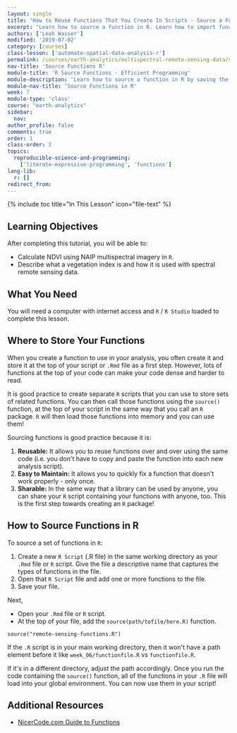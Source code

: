 ```yaml
---
layout: single
title: "How to Reuse Functions That You Create In Scripts - Source a Function in R"
excerpt: "Learn how to source a function in R. Learn how to import functions that are stored in a separate file into a script or R Markdown file."
authors: ['Leah Wasser']
modified: '2019-07-02'
category: [courses]
class-lesson: ['automate-spatial-data-analysis-r']
permalink: /courses/earth-analytics/multispectral-remote-sensing-data/source-function-in-R/
nav-title: 'Source Functions R'
module-title: 'R Source Functions - Efficient Programming'
module-description: 'Learn how to source a function in R by saving the function in another R script.'
module-nav-title: 'Source Functions in R'
week: 7
module-type: 'class'
course: "earth-analytics"
sidebar:
  nav:
author_profile: false
comments: true
order: 1
class-order: 2
topics:
  reproducible-science-and-programming:
    ['literate-expressive-programming', 'functions']
lang-lib:
  r: []
redirect_from:
---
```


<!-- primary source a function in R sv -0-10 -->

{% include toc title="In This Lesson" icon="file-text" %}



<div class='notice--success' markdown="1">

## <i class="fa fa-graduation-cap" aria-hidden="true"></i> Learning Objectives

After completing this tutorial, you will be able to:

* Calculate NDVI using NAIP multispectral imagery in `R`.
* Describe what a vegetation index is and how it is used with spectral remote sensing data.

## <i class="fa fa-check-square-o fa-2" aria-hidden="true"></i> What You Need

You will need a computer with internet access and `R` / `R Studio` loaded to
complete this lesson.

</div>

## Where to Store Your Functions

When you create a function to use in your analysis, you often create it and
store it at the top of your script or `.Rmd` file as a first step. However,
lots of functions at the top of your code can make your code dense and harder
to read.

It is good practice to create separate `R` scripts that you can use to
store sets of related functions. You can then call those functions using the
`source()` function, at the top of your script in the same way that you call an
`R` package. `R` will then load those functions into memory and you can use them!

Sourcing functions is good practice because it is:

1. **Reusable:** It allows you to reuse functions over and over using the same code (i.e. you don't have to copy and paste the function into each new analysis script).
2. **Easy to Maintain:** It allows you to quickly fix a function that doesn't work properly - only once.
3. **Sharable:** In the same way that a library can be used by anyone, you can share your `R` script containing your functions with anyone, too. This is the first step towards creating an `R` package!


## How to Source Functions in R

To source a set of functions in `R`:

1. Create a new `R Script` (.R file) in the same working directory as your `.Rmd` file or `R` script. Give the file a descriptive name that captures the types of functions in the file.
2. Open that `R Script` file and add one or more functions to the file.
3. Save your file.

Next,

* Open your `.Rmd` file or `R` script.
* At the top of your file, add the `source(path/tofile/here.R)` function.

`source("remote-sensing-functions.R")`

If the `.R` script is in your main working directory, then it won't have a path
element before it like `week_06/functionfile.R` vs `functionfile.R`.

If it's in a different directory, adjust the path accordingly.
Once you run the code containing the `source()` function, all of the functions in
your `.R` file will load into your global environment. You can now use them in your
script!

<div class="notice--info" markdown="1">

## Additional Resources

* <a href="https://nicercode.github.io/guides/functions/" target = "_blank">NicerCode.com Guide to Functions</a>

</div>
